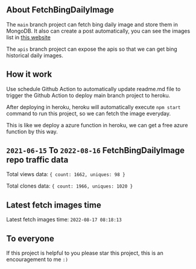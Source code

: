 ## About FetchBingDailyImage

The `main` branch project can fetch bing daily image and store them in MongoDB.
It also can create a post automatically, you can see the images list in [this website](https://oursalbum.netlify.app)

The `apis` branch project can expose the apis so that we can get bing historical daily images.

## How it work

Use schedule Github Action to automatically update readme.md file to trigger the Github Action to deploy main branch project to heroku.

After deploying in heroku, heroku will automatically execute `npm start` command to run this project, so we can fetch the image everyday.

This is like we deploy a azure function in heroku, we can get a free azure function by this way.

## `2021-06-15` To `2022-08-16` FetchBingDailyImage repo traffic data

Total views data: `{ count: 1662, uniques: 98 }`

Total clones data: `{ count: 1966, uniques: 1020 }`

## Latest fetch images time

Latest fetch images time: `2022-08-17 08:18:13`

## To everyone

If this project is helpful to you please star this project, this is an encouragement to me `:)`



